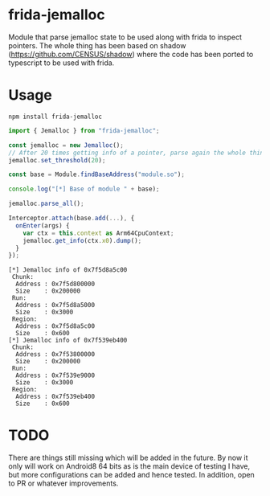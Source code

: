 frida-jemalloc
==============

Module that parse jemalloc state to be used along with frida to inspect pointers. The whole thing has been based on shadow (https://github.com/CENSUS/shadow) where the code has been ported to typescript to be used with frida.

Usage
=====

```
npm install frida-jemalloc
```

```ts
import { Jemalloc } from "frida-jemalloc";

const jemalloc = new Jemalloc();
// After 20 times getting info of a pointer, parse again the whole thing
jemalloc.set_threshold(20);

const base = Module.findBaseAddress("module.so");

console.log("[*] Base of module " + base);

jemalloc.parse_all();

Interceptor.attach(base.add(...), {
  onEnter(args) {
    var ctx = this.context as Arm64CpuContext;
    jemalloc.get_info(ctx.x0).dump();
  }
});

```

```
[*] Jemalloc info of 0x7f5d8a5c00
 Chunk:
  Address : 0x7f5d800000
  Size    : 0x200000
 Run:
  Address : 0x7f5d8a5000
  Size    : 0x3000
 Region:
  Address : 0x7f5d8a5c00
  Size    : 0x600
[*] Jemalloc info of 0x7f539eb400
 Chunk:
  Address : 0x7f53800000
  Size    : 0x200000
 Run:
  Address : 0x7f539e9000
  Size    : 0x3000
 Region:
  Address : 0x7f539eb400
  Size    : 0x600
```

TODO
====

There are things still missing which will be added in the future. By now it only will work on Android8 64 bits as is the main device of testing I have, but more configurations can be added and hence tested. In addition, open to PR or whatever improvements.


